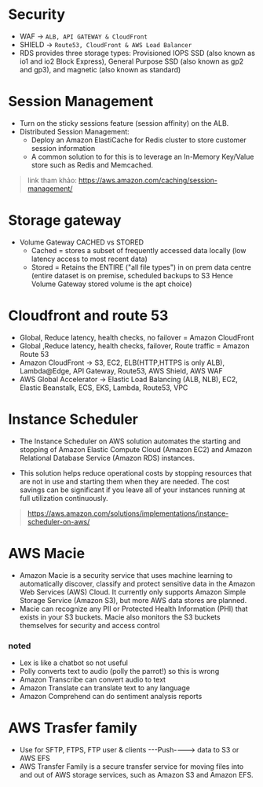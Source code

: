 # Security
- WAF -> `ALB, API GATEWAY & CloudFront`
- SHIELD -> `Route53, CloudFront & AWS Load Balancer`
- RDS provides three storage types: Provisioned IOPS SSD (also known as io1 and io2 Block Express), General Purpose SSD (also known as gp2 and gp3), and magnetic (also known as standard)

# Session Management
- Turn on the sticky sessions feature (session affinity) on the ALB.
- Distributed Session Management: 
  + Deploy an Amazon ElastiCache for Redis cluster to store customer session information
  + A common solution to for this is to leverage an In-Memory Key/Value store such as Redis and Memcached.

> link tham khảo: https://aws.amazon.com/caching/session-management/

# Storage gateway
- Volume Gateway CACHED vs STORED
  + Cached = stores a subset of frequently accessed data locally (low latency access to most recent data)
  + Stored = Retains the ENTIRE ("all file types") in on prem data centre (entire dataset is on premise, scheduled backups to S3 Hence Volume Gateway stored volume is the apt choice)

# Cloudfront and route 53
- Global, Reduce latency, health checks, no failover = Amazon CloudFront
- Global ,Reduce latency, health checks, failover, Route traffic = Amazon Route 53
- Amazon CloudFront -> S3, EC2, ELB(HTTP,HTTPS is only ALB), Lambda@Edge, API Gateway, Route53, AWS Shield, AWS WAF
- AWS Global Accelerator -> Elastic Load Balancing (ALB, NLB), EC2, Elastic Beanstalk, ECS, EKS, Lambda, Route53, VPC


# Instance Scheduler
- The Instance Scheduler on AWS solution automates the starting and stopping of Amazon Elastic Compute Cloud (Amazon EC2) and Amazon Relational Database Service (Amazon RDS) instances.

- This solution helps reduce operational costs by stopping resources that are not in use and starting them when they are needed. The cost savings can be significant if you leave all of your instances running at full utilization continuously.

> https://aws.amazon.com/solutions/implementations/instance-scheduler-on-aws/

# AWS Macie
- Amazon Macie is a security service that uses machine learning to automatically discover, classify and protect sensitive data in the Amazon Web Services (AWS) Cloud. It currently only supports Amazon Simple Storage Service (Amazon S3), but more AWS data stores are planned.
- Macie can recognize any PII or Protected Health Information (PHI) that exists in your S3 buckets. Macie also monitors the S3 buckets themselves for security and access control

### noted

- Lex is like a chatbot so not useful
- Polly converts text to audio (polly the parrot!) so this is wrong
- Amazon Transcribe can convert audio to text
- Amazon Translate can translate text to any language
- Amazon Comprehend can do sentiment analysis reports

# AWS Trasfer family
- Use for SFTP, FTPS, FTP user & clients  ---Push----> data to S3 or AWS EFS
- AWS Transfer Family is a secure transfer service for moving files into and out of AWS storage services, such as Amazon S3 and Amazon EFS.
